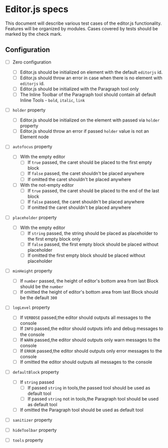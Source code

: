 # Editor.js specs

This document will describe various test cases of the editor.js functionality. Features will be organized by modules. Cases covered by tests should be marked by the check mark.

## Configuration

- [ ] Zero configuration
  - [ ] Editor.js should be initialized on element with the default `editorjs` id.
  - [ ] Editor.js should throw an error in case when there is no element with `editorjs` id.
  - [ ] Editor.js should be initialized with the Paragraph tool only
  - [ ] The Inline Toolbar of the Paragraph tool should contain all default Inline Tools - `bold`, `italic`, `link`

- [ ] `holder` property
  - [ ] Editor.js should be initialized on the element with passed via `holder` property
  - [ ] Editor.js should throw an error if passed `holder` value is not an Element node

- [ ] `autofocus` property
  - [ ] With the empty editor
    - [ ] If `true` passed, the caret should be placed to the first empty block
    - [ ] If `false` passed, the caret shouldn't be placed anywhere
    - [ ] If omitted the caret shouldn't be placed anywhere
  - [ ] With the not-empty editor
    - [ ] If `true` passed, the caret should be placed to the end of the last block
    - [ ] If `false` passed, the caret shouldn't be placed anywhere
    - [ ] If omitted the caret shouldn't be placed anywhere

- [ ] `placeholder` property
  - [ ] With the empty editor
    - [ ] If `string` passed, the string should be placed as placeholder to the first empty block only
    - [ ] If `false` passed, the first empty block should be placed without placeholder
    - [ ] If omitted the first empty block should be placed without placeholder

- [ ] `minHeight` property
    - [ ] If `number` passed, the height of editor's bottom area from last Block should be the `number`
    - [ ] If omitted the height of editor's bottom area from last Block should be the default `300`

- [ ] `logLevel` property
  - [ ] If `VERBOSE` passed,the editor should outputs all messages to the console
  - [ ] If `INFO` passed,the editor should outputs info and debug messages to the console
  - [ ] If `WARN` passed,the editor should outputs only warn messages to the console
  - [ ] If `ERROR` passed,the editor should outputs only error messages to the console
  - [ ] If omitted the editor should outputs all messages to the console

- [ ] `defaultBlock` property
  - [ ] If `string` passed
    - [ ] If passed `string` in tools,the passed tool should be used as default tool
    - [ ] If passed `string` not in tools,the Paragraph tool should be used as default tool
  - [ ] If omitted the Paragraph tool should be used as default tool

- [ ] `sanitizer` property

- [ ] `hideToolbar` property
  
- [ ] `tools` property
